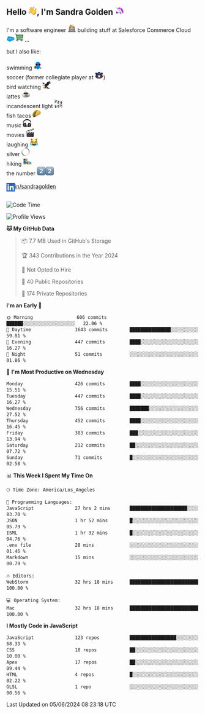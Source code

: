 ## Hello <img src="./static/emoji/wave.png" width="22" />, I'm Sandra Golden <img src="./static/emoji/unicorn-face.png" width="22" />

I'm a software engineer <img src="./static/emoji/female-technologist.png" width="22" /> building stuff at Salesforce Commerce Cloud <img src="./static/emoji/salesforce.png" width="22" /><img src="./static/emoji/commerce-cloud.png" width="22" />&nbsp;...

but I also like:<br/><br/>
swimming <img alt="swimming" src="./static/emoji/keep-swimming.png" width="22" /><br/>
soccer  (former collegiate player at <img src="./static/emoji/auburn.png" width="22" />)<br/>
bird watching <img src="./static/emoji/eagle.png" width="22" /><br/>
lattes <img src="./static/emoji/coffee.png" width="22" /><br/>
incandescent light <img src="./static/emoji/lights.png" width="22" /><br/>
fish tacos <img src="./static/emoji/taco.png" width="22" /><br/>
music <img src="./static/emoji/headphones.png" width="22" /><br/>
movies <img src="./static/emoji/movie-clapper.png" width="22" /><br/>
laughing <img src="./static/emoji/joy-cat.png" width="22" /><br/>
silver <img src="./static/emoji/silver-hoop.png" width="22" /><br/>
hiking <img src="./static/emoji/hiker.png" width="22" /><br/>
the number <img src="./static/emoji/two.png" width="22" /><img src="./static/emoji/two.png" width="22" />
<br/><br/>
<img align="left" alt="Sandra Golden | LinkedIn" width="22px" src="./static/emoji/linkedin.png" /> <a href="https://www.linkedin.com/in/sandragolden/">in/sandragolden</a>
<br/><br/>
<!--START_SECTION:waka-->
![Code Time](http://img.shields.io/badge/Code%20Time-344%20hrs%2013%20mins-blue)

![Profile Views](http://img.shields.io/badge/Profile%20Views-0-blue)

**🐱 My GitHub Data** 

> 📦 7.7 MB Used in GitHub's Storage 
 > 
> 🏆 343 Contributions in the Year 2024
 > 
> 🚫 Not Opted to Hire
 > 
> 📜 40 Public Repositories 
 > 
> 🔑 174 Private Repositories 
 > 
**I'm an Early 🐤** 

```text
🌞 Morning                606 commits         ██████░░░░░░░░░░░░░░░░░░░   22.06 % 
🌆 Daytime                1643 commits        ███████████████░░░░░░░░░░   59.81 % 
🌃 Evening                447 commits         ████░░░░░░░░░░░░░░░░░░░░░   16.27 % 
🌙 Night                  51 commits          ░░░░░░░░░░░░░░░░░░░░░░░░░   01.86 % 
```
📅 **I'm Most Productive on Wednesday** 

```text
Monday                   426 commits         ████░░░░░░░░░░░░░░░░░░░░░   15.51 % 
Tuesday                  447 commits         ████░░░░░░░░░░░░░░░░░░░░░   16.27 % 
Wednesday                756 commits         ███████░░░░░░░░░░░░░░░░░░   27.52 % 
Thursday                 452 commits         ████░░░░░░░░░░░░░░░░░░░░░   16.45 % 
Friday                   383 commits         ███░░░░░░░░░░░░░░░░░░░░░░   13.94 % 
Saturday                 212 commits         ██░░░░░░░░░░░░░░░░░░░░░░░   07.72 % 
Sunday                   71 commits          █░░░░░░░░░░░░░░░░░░░░░░░░   02.58 % 
```


📊 **This Week I Spent My Time On** 

```text
🕑︎ Time Zone: America/Los_Angeles

💬 Programming Languages: 
JavaScript               27 hrs 2 mins       █████████████████████░░░░   83.70 % 
JSON                     1 hr 52 mins        █░░░░░░░░░░░░░░░░░░░░░░░░   05.79 % 
ISML                     1 hr 32 mins        █░░░░░░░░░░░░░░░░░░░░░░░░   04.76 % 
.env file                28 mins             ░░░░░░░░░░░░░░░░░░░░░░░░░   01.46 % 
Markdown                 15 mins             ░░░░░░░░░░░░░░░░░░░░░░░░░   00.79 % 

🔥 Editors: 
WebStorm                 32 hrs 18 mins      █████████████████████████   100.00 % 

💻 Operating System: 
Mac                      32 hrs 18 mins      █████████████████████████   100.00 % 
```

**I Mostly Code in JavaScript** 

```text
JavaScript               123 repos           █████████████████░░░░░░░░   68.33 % 
CSS                      18 repos            ██░░░░░░░░░░░░░░░░░░░░░░░   10.00 % 
Apex                     17 repos            ██░░░░░░░░░░░░░░░░░░░░░░░   09.44 % 
HTML                     4 repos             █░░░░░░░░░░░░░░░░░░░░░░░░   02.22 % 
GLSL                     1 repo              ░░░░░░░░░░░░░░░░░░░░░░░░░   00.56 % 
```




 Last Updated on 05/06/2024 08:23:18 UTC
<!--END_SECTION:waka-->
